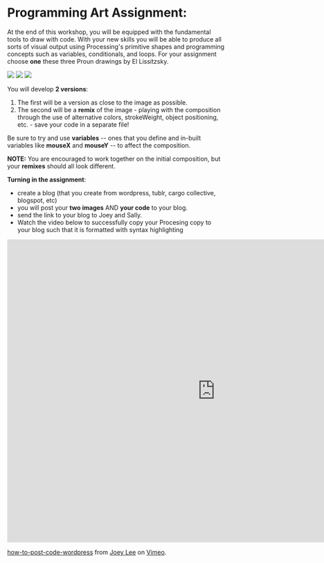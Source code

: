 # Programming Art Assignment:
At the end of this workshop, you will be equipped with the fundamental tools to draw with code. With your new skills you will be able to produce all sorts of visual output using Processing's primitive shapes and programming concepts such as variables, conditionals, and loops. For your assignment choose **one** these three Proun drawings by El Lissitzsky.

![](https://upload.wikimedia.org/wikipedia/commons/8/8f/Lissitzky_Proun_93.jpg)
![](http://www.mpsaz.org/dobson/staff/hxfinzer/academic_decathlon/art_reproductions_2012_2013/images/14_proun.jpg)
![](https://upload.wikimedia.org/wikipedia/commons/b/b9/Lazar_El_Lissitzky_-_Kestnermappe_Proun,_Rob._Levnis_and_Chapman_GmbH_Hannover_-5_-_Google_Art_Project.jpg)

You will develop **2 versions**: 

1. The first will be a version as close to the image as possible.
2. The second will be a **remix** of the image - playing with the composition through the use of alternative colors, strokeWeight, object positioning, etc. - save your code in a separate file!

Be sure to try and use **variables** -- ones that you define and in-built variables like **mouseX** and **mouseY** -- to affect the composition.

**NOTE:** You are encouraged to work together on the initial composition, but your **remixes** should all look different.

**Turning in the assignment**:

* create a blog (that you create from wordpress, tublr, cargo collective, blogspot, etc)
* you will post your **two images** AND **your code** to your blog.
* send the link to your blog to Joey and Sally.
* Watch the video below to successfully copy your Procesing copy to your blog such that it is formatted with syntax highlighting
<!---->
<iframe src="https://player.vimeo.com/video/140105501" width="960" height="700" frameborder="0" webkitallowfullscreen mozallowfullscreen allowfullscreen></iframe> <p><a href="https://vimeo.com/140105501">how-to-post-code-wordpress</a> from <a href="https://vimeo.com/leejoeyk">Joey Lee</a> on <a href="https://vimeo.com">Vimeo</a>.</p>